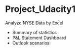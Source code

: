 # Project_Udacity1
Analyze NYSE Data
by Excel


* Summary of statistics
* P&L Statement Dashboard
* Outlook scenarios

